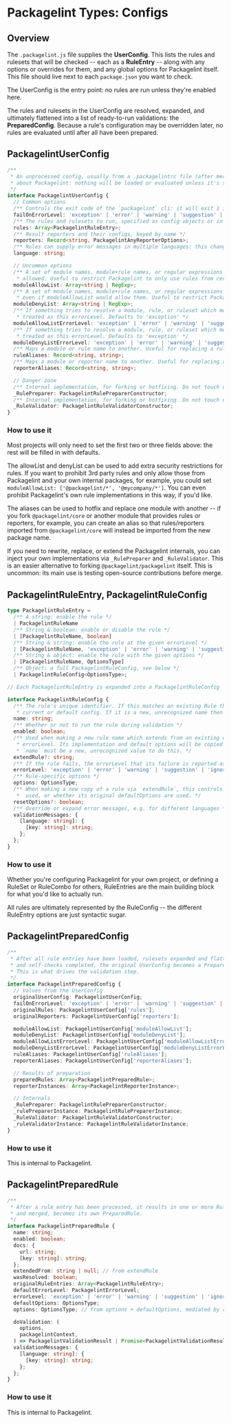 # Packagelint Types: Configs

## Overview

The `.packagelint.js` file supplies the **UserConfig**. This lists the rules and rulesets that will be checked --
each as a **RuleEntry** -- along with any options or overrides for them, and any global options for Packagelint
itself. This file should live next to each `package.json` you want to check.

The UserConfig is the entry point: no rules are run unless they're enabled here.

The rules and rulesets in the UserConfig are resolved, expanded, and ultimately flattened into a list of ready-to-run
validations: the **PreparedConfig**. Because a rule's configuration may be overridden later, no rules are evaluated
until after all have been prepared.

## PackagelintUserConfig

```typescript
/**
 * An unprocessed config, usually from a .packagelintrc file (after merging with defaults). This drives everything
 * about Packagelint: nothing will be loaded or evaluated unless it's specified here, either directly or indirectly.
 */
interface PackagelintUserConfig {
  // Common options
  /** Controls the exit code of the `packagelint` cli: it will exit 1 if any rule fails at or above the specified level */
  failOnErrorLevel: 'exception' | 'error' | 'warning' | 'suggestion' | 'ignore';
  /** The rules and rulesets to run, specified as config objects or in shorthand. */
  rules: Array<PackagelintRuleEntry>;
  /** Result reporters and their configs, keyed by name */
  reporters: Record<string, PackagelintAnyReporterOptions>;
  /** Rules can supply error messages in multiple languages: this changes the preferred language */
  language: string;

  // Uncommon options
  /** A set of module names, module+rule names, or regular expressions which restricts which modules and rules are
   * allowed. Useful to restrict Packagelint to only use rules from certain sources */
  moduleAllowList: Array<string | RegExp>;
  /** A set of module names, module+rule names, or regular expressions for prohibiting certain modules and rules,
   * even if moduleAllowList would allow them. Useful to restrict Packagelint to only use rules from certain sources */
  moduleDenyList: Array<string | RegExp>;
  /** If something tries to resolve a module, rule, or ruleset which moduleAllowList does not permit, it will be
   * treated as this errorLevel. Defaults to 'exception' */
  moduleAllowListErrorLevel: 'exception' | 'error' | 'warning' | 'suggestion' | 'ignore';
  /** If something tries to resolve a module, rule, or ruleset which moduleDenyList prohibits, it will be
   * treated as this errorLevel. Defaults to 'exception' */
  moduleDenyListErrorLevel: 'exception' | 'error' | 'warning' | 'suggestion' | 'ignore';
  /** Maps a module or rule name to another. Useful for replacing a rule's implementation */
  ruleAliases: Record<string, string>;
  /** Maps a module or reporter name to another. Useful for replacing a reporter's implementation */
  reporterAliases: Record<string, string>;

  // Danger zone
  /** Internal implementation, for forking or hotfixing. Do not touch unless you're sure of what you're doing. */
  _RulePreparer: PackagelintRulePreparerConstructor;
  /** Internal implementation, for forking or hotfixing. Do not touch unless you're sure of what you're doing. */
  _RuleValidator: PackagelintRuleValidatorConstructor;
}
```

### How to use it

Most projects will only need to set the first two or three fields above: the rest will be filled in with defaults.

The allowList and denyList can be used to add extra security restrictions for rules. If you want to prohibit 3rd party
rules and only allow those from Packagelint and your own internal packages, for example, you could set
`moduleAllowList: ['@packagelint/*', '@mycompany/*']`. You can even prohibit Packagelint's own rule implementations
in this way, if you'd like.

The aliases can be used to hotfix and replace one module with another -- if you fork `@packagelint/core` or another
module that provides rules or reporters, for example, you can create an alias so that rules/reporters imported from
`@packagelint/core` will instead be imported from the new package name.

If you need to rewrite, replace, or extend the Packagelint internals, you can inject your own implementations via
`_RulePreparer` and `_RuleValidator`. This is an easier alternative to forking `@packagelint/packagelint` itself.
This is uncommon: its main use is testing open-source contributions before merge.

## PackagelintRuleEntry, PackagelintRuleConfig

```typescript
type PackagelintRuleEntry =
  /** A string: enable the rule */
  | PackagelintRuleName
  /** String & boolean: enable or disable the rule */
  | [PackagelintRuleName, boolean]
  /** String & string: enable the rule at the given errorLevel */
  | [PackagelintRuleName, 'exception' | 'error' | 'warning' | 'suggestion' | 'ignore']
  /** String & object: enable the rule with the given options */
  | [PackagelintRuleName, OptionsType]
  /** Object: a full PackagelintRuleConfig, see below */
  | PackagelintRuleConfig<OptionsType>;

// Each PackagelintRuleEntry is expanded into a PackagelintRuleConfig

interface PackagelintRuleConfig {
  /** The rule's unique identifier. If this matches an existing Rule then it will merge these settings over its
   * current or default config. If it is a new, unrecognized name then `extendRule` must be specified. */
  name: string;
  /** Whether or not to run the rule during validation */
  enabled: boolean;
  /** Used when making a new rule name which extends from an existing one, to give it its own options or a different
   * errorLevel. Its implementation and default options will be copied from the base rule name.
   * `name` must be a new, unrecognized value to do this. */
  extendRule?: string;
  /** If the rule fails, the errorLevel that its failure is reported as */
  errorLevel: 'exception' | 'error' | 'warning' | 'suggestion' | 'ignore';
  /** Rule-specific options */
  options: OptionsType;
  /** When making a new copy of a rule via `extendRule`, this controls whether the base rule's current options are
   *  used, or whether its original defaultOptions are used. */
  resetOptions?: boolean;
  /** Override or expand error messages, e.g. for different languages */
  validationMessages: {
    [language: string]: {
      [key: string]: string;
    };
  };
}
```

### How to use it

Whether you're configuring Packagelint for your own project, or defining a RuleSet or RuleCombo for others,
RuleEntries are the main building block for what you'd like to actually run.

All rules are ultimately represented by the RuleConfig -- the different RuleEntry options are just syntactic sugar.

## PackagelintPreparedConfig

```typescript
/**
 * After all rule entries have been loaded, rulesets expanded and flattened, configs merged, reporters initialized,
 * and self-checks completed, the original UserConfig becomes a PreparedConfig.
 * This is what drives the validation step.
 */
interface PackagelintPreparedConfig {
  // Values from the UserConfig
  originalUserConfig: PackagelintUserConfig;
  failOnErrorLevel: 'exception' | 'error' | 'warning' | 'suggestion' | 'ignore';
  originalRules: PackagelintUserConfig['rules'];
  originalReporters: PackagelintUserConfig['reporters'];

  moduleAllowList: PackagelintUserConfig['moduleAllowList'];
  moduleDenyList: PackagelintUserConfig['moduleDenyList'];
  moduleAllowListErrorLevel: PackagelintUserConfig['moduleAllowListErrorLevel'];
  moduleDenyListErrorLevel: PackagelintUserConfig['moduleDenyListErrorLevel'];
  ruleAliases: PackagelintUserConfig['ruleAliases'];
  reporterAliases: PackagelintUserConfig['reporterAliases'];

  // Results of preparation
  preparedRules: Array<PackagelintPreparedRule>;
  reporterInstances: Array<PackagelintReporterInstance>;

  // Internals
  _RulePreparer: PackagelintRulePreparerConstructor;
  _rulePreparerInstance: PackagelintRulePreparerInstance;
  _RuleValidator: PackagelintRuleValidatorConstructor;
  _ruleValidatorInstance: PackagelintRuleValidatorInstance;
}
```

### How to use it

This is internal to Packagelint.

## PackagelintPreparedRule

```typescript
/**
 * After a rule entry has been processed, it results in one or more RuleChecks. Each RuleCheck, when fully resolved
 * and merged, becomes its own PreparedRule.
 */
interface PackagelintPreparedRule {
  name: string;
  enabled: boolean;
  docs: {
    url: string;
    [key: string]: string;
  };
  extendedFrom: string | null; // from extendRule
  wasResolved: boolean;
  originalRuleEntries: Array<PackagelintRuleEntry>;
  defaultErrorLevel: PackagelintErrorLevel;
  errorLevel: 'exception' | 'error' | 'warning' | 'suggestion' | 'ignore'; // from errorLevel + defaultErrorLevel
  defaultOptions: OptionsType;
  options: OptionsType; // from options + defaultOptions, mediated by resetOptions

  doValidation: (
    options,
    packagelintContext,
  ) => PackagelintValidationResult | Promise<PackagelintValidationResult>;
  validationMessages: {
    [language: string]: {
      [key: string]: string;
    };
  };
}
```

### How to use it

This is internal to Packagelint.
